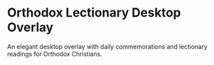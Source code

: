 # Orthodox Lectionary Desktop Overlay
An elegant desktop overlay with daily commemorations and lectionary readings for Orthodox Christians.
